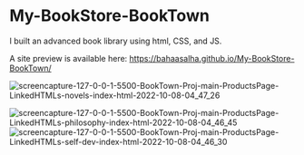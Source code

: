 # My-BookStore-BookTown
I built an advanced book library using html, CSS, and JS.

A site preview is available here: https://bahaasalha.github.io/My-BookStore-BookTown/


![screencapture-127-0-0-1-5500-BookTown-Proj-main-ProductsPage-LinkedHTMLs-novels-index-html-2022-10-08-04_47_26](https://user-images.githubusercontent.com/91798754/194706949-7e1c542c-2354-42ad-9f2f-2b752f76a6ea.png)

![screencapture-127-0-0-1-5500-BookTown-Proj-main-ProductsPage-LinkedHTMLs-philosophy-index-html-2022-10-08-04_46_45](https://user-images.githubusercontent.com/91798754/194707264-da456410-2829-4e69-821a-25a822a1a2ac.png)
![screencapture-127-0-0-1-5500-BookTown-Proj-main-ProductsPage-LinkedHTMLs-self-dev-index-html-2022-10-08-04_46_30](https://user-images.githubusercontent.com/91798754/194707357-3c5b5149-d0d0-4900-b4e2-d0d08359708e.png)
